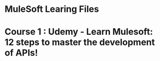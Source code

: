 # MuleSoft Learing Files
#
# Course 1 : Udemy - Learn Mulesoft: 12 steps to master the development of APIs!